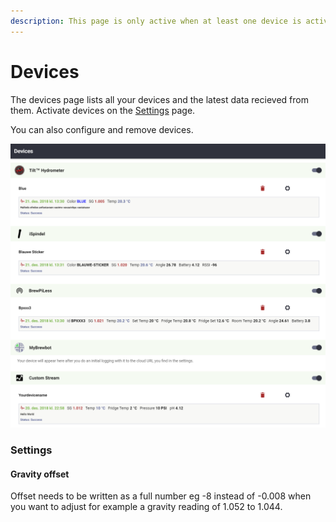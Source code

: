 ```yaml
---
description: This page is only active when at least one device is activated
---
```


# Devices

The devices page lists all your devices and the latest data recieved from them. Activate devices on the [Settings](settings.md) page.

You can also configure and remove devices.

![Total control over all your integrated devices](.gitbook/assets/image%20%2873%29.png)

### Settings

#### Gravity offset

Offset needs to be written as a full number eg -8 instead of -0.008 when you want to adjust for example a gravity reading of 1.052 to 1.044.

